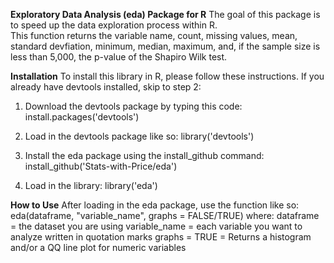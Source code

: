 **Exploratory Data Analysis (eda) Package for R**
The goal of this package is to speed up the data exploration process within R.  
This function returns the variable name, count, missing values, mean, standard devfiation, minimum, median, maximum, and, if the sample size is less than 5,000, the p-value of the Shapiro Wilk test.

**Installation**
To install this library in R, please follow these instructions.  If you already have devtools installed, skip to step 2:

1) Download the devtools package by typing this code:
  install.packages('devtools')

2) Load in the devtools package like so:
  library('devtools')

3) Install the eda package using the install_github command:
   install_github('Stats-with-Price/eda')

4) Load in the library:
   library('eda')

**How to Use**
After loading in the eda package, use the function like so:
eda(dataframe, "variable_name", graphs = FALSE/TRUE)
  where: 
  dataframe = the dataset you are using
  variable_name = each variable you want to analyze written in quotation marks
  graphs = TRUE = Returns a histogram and/or a QQ line plot for numeric variables
